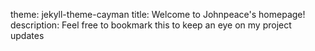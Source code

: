 theme: jekyll-theme-cayman
title: Welcome to Johnpeace's homepage!
description: Feel free to bookmark this to keep an eye on my project updates
